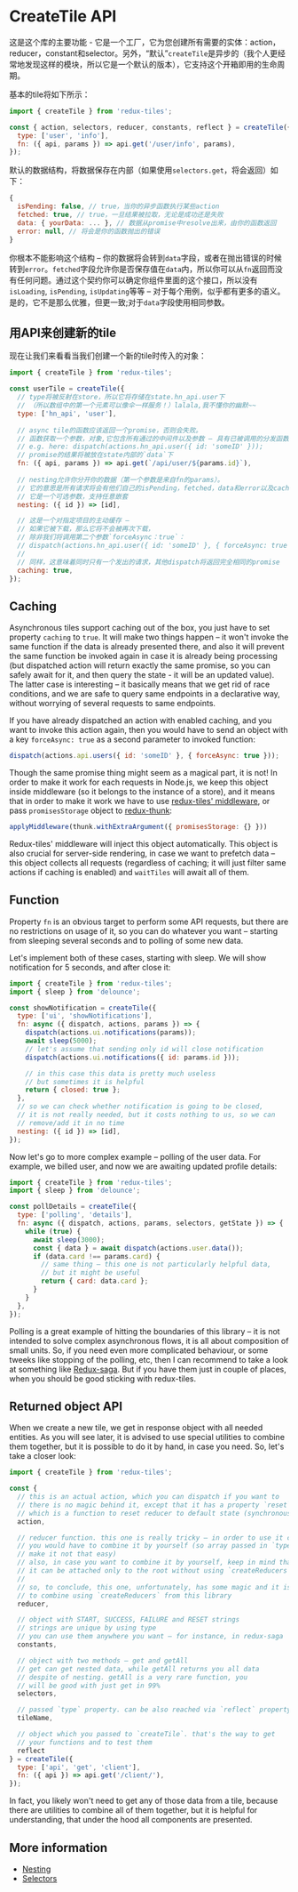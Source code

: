 # CreateTile API

这是这个库的主要功能 - 它是一个工厂，它为您创建所有需要的实体：action，reducer，constant和selector。另外，“默认”`createTile`是异步的（我个人更经常地发现这样的模块，所以它是一个默认的版本），它支持这个开箱即用的生命周期。

基本的tile将如下所示：
```javascript
import { createTile } from 'redux-tiles';

const { action, selectors, reducer, constants, reflect } = createTile({
  type: ['user', 'info'],
  fn: ({ api, params }) => api.get('/user/info', params),
});
```

默认的数据结构，将数据保存在内部（如果使用`selectors.get`，将会返回）如下：
```javascript
{
  isPending: false, // true，当你的异步函数执行某些action
  fetched: true, // true，一旦结果被拉取，无论是成功还是失败
  data: { yourData: ... }, // 数据从promise中resolve出来，由你的函数返回
  error: null, // 将会是你的函数抛出的错误
}
```

你根本不能影响这个结构 – 你的数据将会转到`data`字段，或者在抛出错误的时候转到`error`。`fetched`字段允许你是否保存值在`data`内，所以你可以从`fn`返回而没有任何问题。通过这个契约你可以确定你组件里面的这个接口，所以没有 `isLoading`, `isPending`, `isUpdating`等等 – 对于每个用例，似乎都有更多的语义。是的，它不是那么优雅，但更一致;对于`data`字段使用相同参数。

## 用API来创建新的tile

现在让我们来看看当我们创建一个新的tile时传入的对象：

```javascript
import { createTile } from 'redux-tiles';

const userTile = createTile({
  // type将被反射在store，所以它将存储在state.hn_api.user下
  // （所以数组中的第一个元素可以像伞一样服务！）lalala,我不懂你的幽默~~
  type: ['hn_api', 'user'],
  
  // async tile的函数应该返回一个promise，否则会失败。
  // 函数获取一个参数，对象,它包含所有通过的中间件以及参数 – 具有已被调用的分发函数的对象
  // e.g. here: dispatch(actions.hn_api.user({ id: 'someID' }));
  // promise的结果将被放在state内部的`data`下
  fn: ({ api, params }) => api.get(`/api/user/${params.id}`),
  
  // nesting允许你分开你的数据（第一个参数是来自fn的params）。
  // 它的意思是所有请求将会有他们自己的isPending，fetched，data和error以及caching
  // 它是一个可选参数，支持任意嵌套
  nesting: ({ id }) => [id],

  // 这是一个对指定项目的主动缓存 – 
  // 如果它被下载，那么它将不会被再次下载，
  // 除非我们将调用第二个参数`forceAsync：true`：
  // dispatch(actions.hn_api.user({ id: 'someID' }, { forceAsync: true }));
  //
  // 同样，这意味着同时只有一个发出的请求，其他dispatch将返回完全相同的promise
  caching: true,
});
```

## Caching

Asynchronous tiles support caching out of the box, you just have to set property `caching` to `true`. It will make two things happen – it won't invoke the same function if the data is already presented there, and also it will prevent the same function be invoked again in case it is already being processing (but dispatched action will return exactly the same promise, so you can safely await for it, and then query the state - it will be an updated value). The latter case is interesting – it basically means that we get rid of race conditions, and we are safe to query same endpoints in a declarative way, without worrying of several requests to same endpoints.

If you have already dispatched an action with enabled caching, and you want to invoke this action again, then you would have to send an object with a key `forceAsync: true` as a second parameter to invoked function:
```js
dispatch(actions.api.users({ id: 'someID' }, { forceAsync: true }));
```

Though the same promise thing might seem as a magical part, it is not! In order to make it work for each requests in Node.js, we keep this object inside middleware (so it belongs to the instance of a store), and it means that in order to make it work we have to use [redux-tiles' middleware](./createMiddleware.md), or pass `promisesStorage` object to [redux-thunk](https://github.com/gaearon/redux-thunk):
```js
applyMiddleware(thunk.withExtraArgument({ promisesStorage: {} }))
```

Redux-tiles' middleware will inject this object automatically. This object is also crucial for server-side rendering, in case we want to prefetch data – this object collects all requests (regardless of caching; it will just filter same actions if caching is enabled) and `waitTiles` will await all of them.

## Function

Property `fn` is an obvious target to perform some API requests, but there are no restrictions on usage of it, so you can do whatever you want – starting from sleeping several seconds and to polling of some new data.

Let's implement both of these cases, starting with sleep. We will show notification for 5 seconds, and after close it:
```javascript
import { createTile } from 'redux-tiles';
import { sleep } from 'delounce';

const showNotification = createTile({
  type: ['ui', 'showNotifications'],
  fn: async ({ dispatch, actions, params }) => {
    dispatch(actions.ui.notifications(params));
    await sleep(5000);
    // let's assume that sending only id will close notification
    dispatch(actions.ui.notifications({ id: params.id }));

    // in this case this data is pretty much useless
    // but sometimes it is helpful
    return { closed: true };
  },
  // so we can check whether notification is going to be closed,
  // it is not really needed, but it costs nothing to us, so we can
  // remove/add it in no time
  nesting: ({ id }) => [id],
});
```

Now let's go to more complex example – polling of the user data. For example, we billed user, and now we are awaiting updated profile details:
```javascript
import { createTile } from 'redux-tiles';
import { sleep } from 'delounce';

const pollDetails = createTile({
  type: ['polling', 'details'],
  fn: async ({ dispatch, actions, params, selectors, getState }) => {
    while (true) {
      await sleep(3000);
      const { data } = await dispatch(actions.user.data());
      if (data.card !== params.card) {
        // same thing – this one is not particularly helpful data,
        // but it might be useful
        return { card: data.card };
      }
    }
  },
});
```

Polling is a great example of hitting the boundaries of this library – it is not intended to solve complex asynchronous flows, it is all about composition of small units. So, if you need even more complicated behaviour, or some tweeks like stopping of the polling, etc, then I can recommend to take a look at something like [Redux-saga](https://github.com/redux-saga/redux-saga).
But if you have them just in couple of places, when you should be good sticking with redux-tiles.

## Returned object API

When we create a new tile, we get in response object with all needed entities. As you will see later, it is advised to use special utilities to combine them together, but it is possible to do it by hand, in case you need. So, let's take a closer look:

```javascript
import { createTile } from 'redux-tiles';

const {
  // this is an actual action, which you can dispatch if you want to
  // there is no magic behind it, except that it has a property `reset`,
  // which is a function to reset reducer to default state (synchronously)
  action,

  // reducer function. this one is really tricky – in order to use it correctly,
  // you would have to combine it by yourself (so array passed in `type` will
  // make it not that easy)
  // also, in case you want to combine it by yourself, keep in mind that
  // it can be attached only to the root without using `createReducers`
  //
  // so, to conclude, this one, unfortunately, has some magic and it is better
  // to combine using `createReducers` from this library
  reducer,

  // object with START, SUCCESS, FAILURE and RESET strings
  // strings are unique by using type
  // you can use them anywhere you want – for instance, in redux-saga
  constants,

  // object with two methods – get and getAll
  // get can get nested data, while getAll returns you all data
  // despite of nesting. getAll is a very rare function, you
  // will be good with just get in 99%
  selectors,

  // passed `type` property. can be also reached via `reflect` property
  tileName,

  // object which you passed to `createTile`. that's the way to get
  // your functions and to test them
  reflect
} = createTile({
  type: ['api', 'get', 'client'],
  fn: ({ api }) => api.get('/client/'),
});
```

In fact, you likely won't need to get any of those data from a tile, because there are utilities to combine all of them together, but it is helpful for understanding, that under the hood all components are presented.

## More information

* [Nesting](../advanced/nesting.md)
* [Selectors](../advanced/selectors.md)
